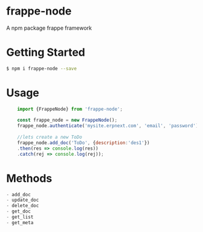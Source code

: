 # frappe-node
A npm package frappe framework


# Getting Started
```bash
$ npm i frappe-node --save
```

# Usage
```js
	import {FrappeNode} from 'frappe-node';
	
	const frappe_node = new FrappeNode();
	frappe_node.authenticate('mysite.erpnext.com', 'email', 'password')
	
	//lets create a new ToDo
	frappe_node.add_doc('ToDo', {description:'des1'})
	.then(res => console.log(res))
	.catch(rej => console.log(rej));
```

# Methods
```js
- add_doc
- update_doc
- delete_doc
- get_doc
- get_list
- get_meta
```

